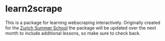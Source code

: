 # learn2scrape

This is a package for learning webscraping interactively. Originally created for the [Zurich Summer School](http://zurichsummerschool.com/) the package will be updated over the next month to include additional lessons, so make sure to check back.
